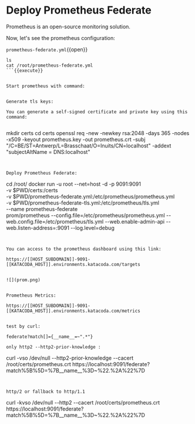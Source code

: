 # Deploy Prometheus Federate

Prometheus is an open-source monitoring solution.

Now, let's see the prometheus configuration:

`prometheus-federate.yml`{{open}}



```
ls
cat /root/prometheus-federate.yml
```{{execute}}


Start prometheus with command:


Generate tls keys:

You can generate a self-signed certificate and private key using this command:


```
mkdir certs
cd certs
openssl req -new -newkey rsa:2048 -days 365 -nodes -x509 -keyout prometheus.key -out prometheus.crt -subj "/C=BE/ST=Antwerp/L=Brasschaat/O=Inuits/CN=localhost" -addext "subjectAltName = DNS:localhost"  
```{{execute}}


Deploy Prometheus Federate:

```
cd /root/
docker run -u root --net=host -d -p 9091:9091 \
    -v $PWD/certs:/certs \
    -v $PWD/prometheus-federate.yml:/etc/prometheus/prometheus.yml \
    -v $PWD/prometheus-federate-tls.yml:/etc/prometheus/tls.yml \
    --name prometheus-federate \
    prom/prometheus --config.file=/etc/prometheus/prometheus.yml --web.config.file=/etc/prometheus/tls.yml --web.enable-admin-api --web.listen-address=:9091 --log.level=debug
```{{execute}}


You can access to the prometheus dashboard using this link:

https://[[HOST_SUBDOMAIN]]-9091-[[KATACODA_HOST]].environments.katacoda.com/targets


![](prom.png)


Prometheus Metrics:

https://[[HOST_SUBDOMAIN]]-9091-[[KATACODA_HOST]].environments.katacoda.com/metrics


test by curl:

federate?match[]={__name__=~".*"}

only http2 --http2-prior-knowledge :

```
curl -vso /dev/null --http2-prior-knowledge --cacert /root/certs/prometheus.crt  https://localhost:9091/federate?match%5B%5D=%7B__name__%3D~%22.%2A%22%7D

```{{execute}}


http/2 or fallback to http/1.1

```
curl -kvso /dev/null --http2 --cacert /root/certs/prometheus.crt  https://localhost:9091/federate?match%5B%5D=%7B__name__%3D~%22.%2A%22%7D

```{{execute}}
